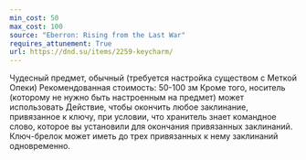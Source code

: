 ```yaml
---
min_cost: 50
max_cost: 100
source: "Eberron: Rising from the Last War"
requires_attunement: True
url: https://dnd.su/items/2259-keycharm/
---
```


Чудесный предмет, обычный (требуется настройка существом с Меткой Опеки)
Рекомендованная стоимость: 50-100 зм
Кроме того, носитель (которому не нужно быть настроенным на предмет) может использовать Действие, чтобы окончить любое заклинание, привязанное к ключу, при условии, что хранитель знает командное слово, которое вы установили для окончания привязанных заклинаний. Ключ-брелок может иметь до трех привязанных к нему заклинаний одновременно.